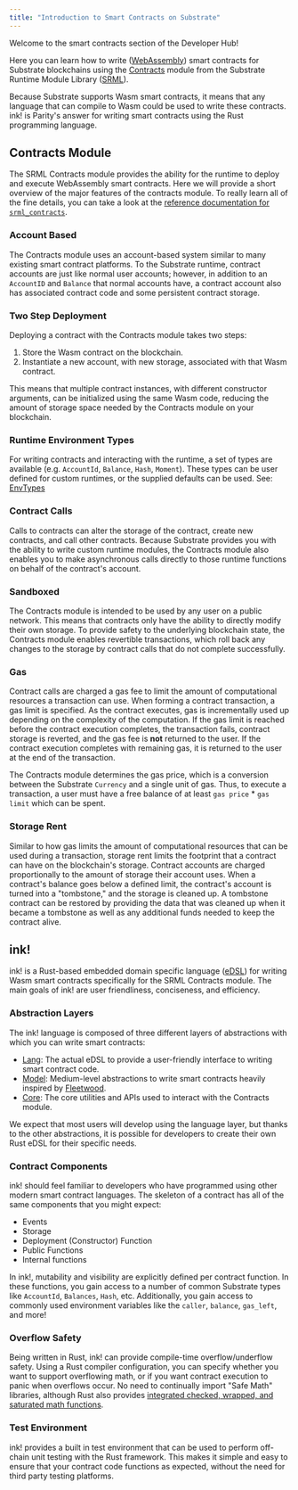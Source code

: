 ```yaml
---
title: "Introduction to Smart Contracts on Substrate"
---
```


Welcome to the smart contracts section of the Developer Hub!

Here you can learn how to write ([WebAssembly](overview/glossary.md#webassembly-wasm)) smart contracts for Substrate blockchains using the [Contracts](https://github.com/paritytech/substrate/tree/master/srml/contracts) module from the Substrate Runtime Module Library ([SRML](https://substrate.dev/docs/en/overview/glossary#srml-substrate-runtime-module-library)).

Because Substrate supports Wasm smart contracts, it means that any language that can compile to Wasm could be used to write these contracts. ink! is Parity's answer for writing smart contracts using the Rust programming language.

## Contracts Module

The SRML Contracts module provides the ability for the runtime to deploy and execute WebAssembly smart contracts. Here we will provide a short overview of the major features of the contracts module. To really learn all of the fine details, you can take a look at the [reference documentation for `srml_contracts`](https://crates.parity.io/srml_contracts/index.html).

### Account Based

The Contracts module uses an account-based system similar to many existing smart contract platforms. To the Substrate runtime, contract accounts are just like normal user accounts; however, in addition to an `AccountID` and `Balance` that normal accounts have, a contract account also has associated contract code and some persistent contract storage.

### Two Step Deployment

Deploying a contract with the Contracts module takes two steps:

1. Store the Wasm contract on the blockchain.
2. Instantiate a new account, with new storage, associated with that Wasm contract.

This means that multiple contract instances, with different constructor arguments, can be initialized using the same Wasm code, reducing the amount of storage space needed by the Contracts module on your blockchain.

### Runtime Environment Types

For writing contracts and interacting with the runtime, a set of types are available (e.g. `AccountId`, `Balance`, `Hash`, `Moment`). These types can be user defined for custom runtimes, or the supplied defaults can be used. See: [EnvTypes](contracts/env-types.md)

### Contract Calls

Calls to contracts can alter the storage of the contract, create new contracts, and call other contracts. Because Substrate provides you with the ability to write custom runtime modules, the Contracts module also enables you to make asynchronous calls directly to those runtime functions on behalf of the contract's account.

### Sandboxed

The Contracts module is intended to be used by any user on a public network. This means that contracts only have the ability to directly modify their own storage. To provide safety to the underlying blockchain state, the Contracts module enables revertible transactions, which roll back any changes to the storage by contract calls that do not complete successfully.

### Gas

Contract calls are charged a gas fee to limit the amount of computational resources a transaction can use. When forming a contract transaction, a gas limit is specified. As the contract executes, gas is incrementally used up depending on the complexity of the computation. If the gas limit is reached before the contract execution completes, the transaction fails, contract storage is reverted, and the gas fee is **not** returned to the user. If the contract execution completes with remaining gas, it is returned to the user at the end of the transaction.

The Contracts module determines the gas price, which is a conversion between the Substrate `Currency` and a single unit of gas. Thus, to execute a transaction, a user must have a free balance of at least `gas price` * `gas limit` which can be spent.

### Storage Rent

Similar to how gas limits the amount of computational resources that can be used during a transaction, storage rent limits the footprint that a contract can have on the blockchain's storage. Contract accounts are charged proportionally to the amount of storage their account uses. When a contract's balance goes below a defined limit, the contract's account is turned into a "tombstone," and the storage is cleaned up. A tombstone contract can be restored by providing the data that was cleaned up when it became a tombstone as well as any additional funds needed to keep the contract alive.

## ink!

ink! is a Rust-based embedded domain specific language ([eDSL](https://wiki.haskell.org/Embedded_domain_specific_language)) for writing Wasm smart contracts specifically for the SRML Contracts module. The main goals of ink! are user friendliness, conciseness, and efficiency.

### Abstraction Layers

The ink! language is composed of three different layers of abstractions with which you can write smart contracts:

* [Lang](https://github.com/paritytech/ink/tree/master/lang): The actual eDSL to provide a user-friendly interface to writing smart contract code.
* [Model](https://github.com/paritytech/ink/tree/master/model): Medium-level abstractions to write smart contracts heavily inspired by [Fleetwood](https://github.com/paritytech/fleetwood).
* [Core](https://github.com/paritytech/ink/tree/master/core): The core utilities and APIs used to interact with the Contracts module.

We expect that most users will develop using the language layer, but thanks to the other abstractions, it is possible for developers to create their own Rust eDSL for their specific needs.

### Contract Components

ink! should feel familiar to developers who have programmed using other modern smart contract languages. The skeleton of a contract has all of the same components that you might expect:

  * Events
  * Storage
  * Deployment (Constructor) Function
  * Public Functions
  * Internal functions

In ink!, mutability and visibility are explicitly defined per contract function. In these functions, you gain access to a number of common Substrate types like `AccountId`, `Balances`, `Hash`, etc. Additionally, you gain access to commonly used environment variables like the `caller`, `balance`, `gas_left`, and more!

### Overflow Safety

Being written in Rust, ink! can provide compile-time overflow/underflow safety. Using a Rust compiler configuration, you can specify whether you want to support overflowing math, or if you want contract execution to panic when overflows occur. No need to continually import "Safe Math" libraries, although Rust also provides [integrated checked, wrapped, and saturated math functions](https://doc.rust-lang.org/std/primitive.u32.html).

### Test Environment

ink! provides a built in test environment that can be used to perform off-chain unit testing with the Rust framework. This makes it simple and easy to ensure that your contract code functions as expected, without the need for third party testing platforms.
